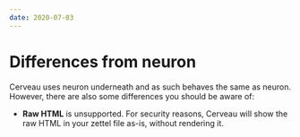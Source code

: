 ```yaml
---
date: 2020-07-03
---
```


# Differences from neuron

Cerveau uses neuron underneath and as such behaves the same as neuron. However, there are also some differences you should be aware of:

* **Raw HTML** is unsupported. For security reasons, Cerveau will show the raw HTML in your zettel file as-is, without rendering it.

